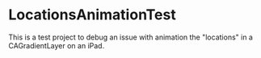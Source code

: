 LocationsAnimationTest
======================

This is a test project to debug an issue with animation the "locations" in a CAGradientLayer on an iPad.

